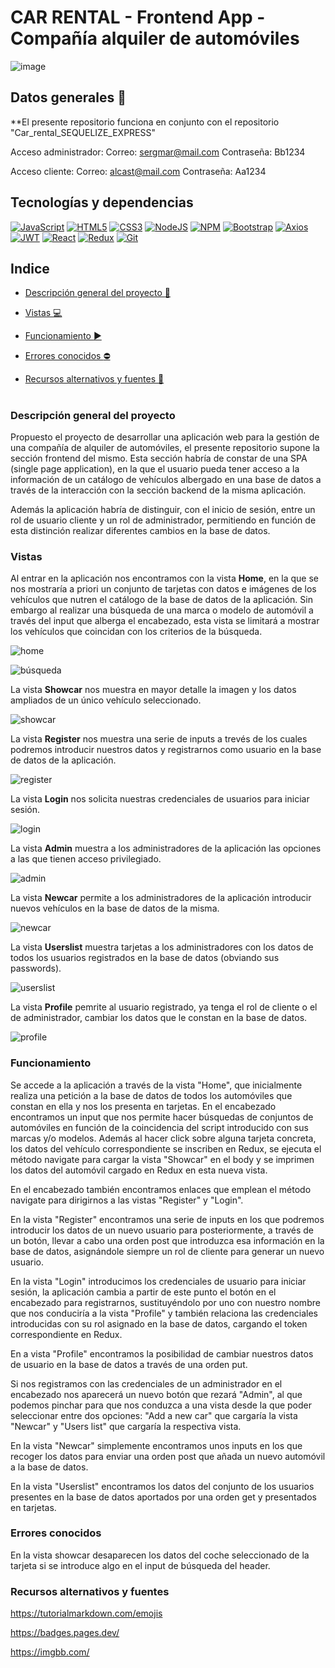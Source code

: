 # CAR RENTAL - Frontend App - Compañía alquiler de automóviles
![image](https://i.ibb.co/4VrXmfC/logoCR.jpg)

## Datos generales :paperclip:
**El presente repositorio funciona en conjunto con el repositorio "Car_rental_SEQUELIZE_EXPRESS"

Acceso administrador: 
Correo: sergmar@mail.com  Contraseña: Bb1234

Acceso cliente:
Correo: alcast@mail.com  Contraseña: Aa1234

## Tecnologías y dependencias
[![JavaScript](https://img.shields.io/badge/JavaScript-F7DF1E?logo=javascript&logoColor=000&style=flat)](https://developer.mozilla.org/en-US/docs/Web/JavaScript) [![HTML5](https://img.shields.io/badge/HTML5-E34F26?logo=html5&logoColor=fff&style=flat)](https://developer.mozilla.org/en-US/docs/Glossary/HTML5) [![CSS3](https://img.shields.io/badge/CSS3-1572B6?logo=css3&logoColor=fff&style=flat)](https://developer.mozilla.org/en-US/docs/Web/CSS) [![NodeJS](https://img.shields.io/badge/Node.js-393?logo=nodedotjs&logoColor=fff&style=flat)](https://developer.mozilla.org/en-US/docs/Web/API/Node) [![NPM](https://img.shields.io/badge/npm-CB3837?logo=npm&logoColor=fff&style=flat)](https://docs.npmjs.com/) [![Bootstrap](https://img.shields.io/badge/Bootstrap-7952B3?logo=bootstrap&logoColor=fff&style=flat)](https://getbootstrap.com/docs/4.1/getting-started/introduction/) [![Axios](https://img.shields.io/badge/Axios-5A29E4?logo=axios&logoColor=fff&style=flat)](https://axios-http.com/docs/intro) [![JWT](https://img.shields.io/badge/JSON%20Web%20Tokens-000?logo=jsonwebtokens&logoColor=fff&style=flat)](https://jwt.io/introduction) [![React](https://img.shields.io/badge/React-61DAFB?logo=react&logoColor=000&style=flat)](https://react.dev/learn) [![Redux](https://img.shields.io/badge/Redux-764ABC?logo=redux&logoColor=fff&style=flat)](https://redux.js.org/introduction/getting-started) [![Git](https://img.shields.io/badge/Git-F05032?logo=git&logoColor=fff&style=flat)](https://developer.mozilla.org/en-US/docs/Glossary/Git)


## Indice 

- [Descripción general del proyecto :speech_balloon:](#descripción-general-del-proyecto)

- [Vistas :computer:](#vistas) 

- [Funcionamiento :arrow_forward:](#funcionamiento)

- [Errores conocidos :no_entry:](#errores-conocidos) 

- [Recursos alternativos y fuentes :art:](#recursos-alternativos-y-fuentes)  

#

### Descripción general del proyecto

Propuesto el proyecto de desarrollar una aplicación web para la gestión de una compañía de alquiler de automóviles, el presente repositorio supone la sección frontend del mismo. Esta sección habría de constar de una SPA (single page application), en la que el usuario pueda tener acceso a la información de un catálogo de vehículos albergado en una base de datos a través de la interacción con la sección backend de la misma aplicación. 

Además la aplicación habría de distinguir, con el inicio de sesión, entre un rol de usuario cliente y un rol de administrador, permitiendo en función de esta distinción realizar diferentes cambios en la base de datos.

### Vistas

Al entrar en la aplicación nos encontramos con la vista **Home**, en la que se nos mostraría a priori un conjunto de tarjetas con datos e imágenes de los vehículos que nutren el catálogo de la base de datos de la aplicación. Sin embargo al realizar una búsqueda de una marca o modelo de automóvil a través del input que alberga el encabezado, esta vista se limitará a mostrar los vehículos que coincidan con los criterios de la búsqueda.

![home](https://i.ibb.co/9n7ZZZZ/Home-logeado.jpg)

![búsqueda](https://i.ibb.co/VjGb89P/home-b-squeda-logeado.jpg)

La vista **Showcar** nos muestra en mayor detalle la imagen y los datos ampliados de un único vehículo seleccionado.

![showcar](https://i.ibb.co/QjkqWz9/showcar.jpg)

La vista **Register** nos muestra una serie de inputs a trevés de los cuales podremos introducir nuestros datos y registrarnos como usuario en la base de datos de la aplicación.

![register](https://i.ibb.co/18B27ny/register.jpg)

La vista **Login** nos solicita nuestras credenciales de usuarios para iniciar sesión.

![login](https://i.ibb.co/w06TjyK/login.jpg)

La vista **Admin** muestra a los administradores de la aplicación las opciones a las que tienen acceso privilegiado.

![admin](https://i.ibb.co/tK72x4Z/admin.jpg)

La vista **Newcar** permite a los administradores de la aplicación introducir nuevos vehículos en la base de datos de la misma.

![newcar](https://i.ibb.co/SRtsf61/lntroduce-car.jpg)

La vista **Userslist** muestra tarjetas a los administradores con los datos de todos los usuarios registrados en la base de datos (obviando sus passwords).

![userslist](https://i.ibb.co/gRwZTyj/userslist.jpg)

La vista **Profile** pemrite al usuario registrado, ya tenga el rol de cliente o el de administrador, cambiar los datos que le constan en la base de datos.

![profile](https://i.ibb.co/grTgWgh/profile.jpg)

### Funcionamiento

Se accede a la aplicación a través de la vista "Home", que inicialmente realiza una petición a la base de datos de todos los automóviles que constan en ella y nos los presenta en tarjetas. En el encabezado encontramos un input que nos permite hacer búsquedas de conjuntos de automóviles en función de la coincidencia del script introducido con sus marcas y/o modelos. Además al hacer click sobre alguna tarjeta concreta, los datos del vehículo correspondiente se inscriben en Redux, se ejecuta el método navigate para cargar la vista "Showcar" en el body y se imprimen los datos del automóvil cargado en Redux en esta nueva vista.

En el encabezado también encontramos enlaces que emplean el método navigate para dirigirnos a las vistas "Register" y "Login". 

En la vista "Register" encontramos una serie de inputs en los que podremos introducir los datos de un nuevo usuario para posteriormente, a través de un botón, llevar a cabo una orden post que introduzca esa información en la base de datos, asignándole siempre un rol de cliente para generar un nuevo usuario. 

En la vista "Login" introducimos los credenciales de usuario para iniciar sesión, la aplicación cambia a partir de este punto el botón en el encabezado para registrarnos, sustituyéndolo por uno con nuestro nombre que nos conduciría a la vista "Profile" y también relaciona las credenciales introducidas con su rol asignado en la base de datos, cargando el token correspondiente en Redux.

En a vista "Profile" encontramos la posibilidad de cambiar nuestros datos de usuario en la base de datos a través de una orden put.

Si nos registramos con las credenciales de un administrador en el encabezado nos aparecerá un nuevo botón que rezará "Admin", al que podemos pinchar para que nos conduzca a una vista desde la que poder seleccionar entre dos opciones: "Add a new car" que cargaría la vista "Newcar" y "Users list" que cargaría la respectiva vista.

En la vista "Newcar" simplemente encontramos unos inputs en los que recoger los datos para enviar una orden post que añada un nuevo automóvil a la base de datos.

En la vista "Userslist" encontramos los datos del conjunto de los usuarios presentes en la base de datos aportados por una orden get y presentados en tarjetas.

### Errores conocidos

En la vista showcar desaparecen los datos del coche seleccionado de la tarjeta si se introduce algo en el input de búsqueda del header.


### Recursos alternativos y fuentes

https://tutorialmarkdown.com/emojis

https://badges.pages.dev/

https://imgbb.com/

